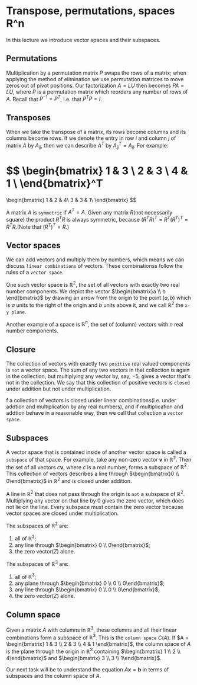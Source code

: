 # Transpose, permutations, spaces R^n

In this lecture we introduce vector spaces and their subspaces.

## Permutations
Multiplication by a permutation matrix $P$ swaps the rows of a matrix; when applying the method of elimination we use permutation matrices to move zeros out of pivot positions. Our factorization $A = LU$ then becomes $PA = LU$, where $P$ is a permutation matrix which reorders any number of rows of $A$. Recall that $P^{-1} = P^T$, i.e. that $P^TP = I$.

## Transposes
When we take the transpose of a matrix, its rows become columns and its columns become rows. If we denote the entry in row $i$ and column $j$ of matrix $A$ by $A_{ij}$, then we can describe $A^T$ by $A^T_{ij} = A_{ij}$. For example:

$$
\begin{bmatrix}
1 & 3 \\
2 & 3 \\
4 & 1 \\
\end{bmatrix}^T
=
\begin{bmatrix}
1 & 2 & 4\\
3 & 3 & 1\\
\end{bmatrix}
$$

A matrix $A$ is `symmetric` if $A^T = A$. Given any matrix $R$(not necessarily square) the product $R^TR$ is always symmetric, because $(R^TR)^T = R^T(R^T)^T = R^TR$.(Note that $(R^T)^T = R$.)

## Vector spaces
We can add vectors and multiply them by numbers, which means we can discuss `linear combinations` of vectors. These combinationss follow the rules of a `vector space`.

One such vector space is $\mathbb{R}^2$, the set of all vectors with exactly two real number components. We depict the vector $\begin{bmatrix}a \\ b \end{bmatrix}$ by drawing an arrow from the origin to the point $(a, b)$ which is $a$ units to the right of the origin and $b$ units above it, and we call $\mathbb{R}^2$ the `x-y plane`.

Another example of a space is $\mathbb{R}^n$, the set of (column) vectors with $n$ real number components.

## Closure
The collection of vectors with exactly two `positive` real valued components is `not` a vector space. The sum of any two vectors in that collection is again in the collection, but multiplying any vector by, say, $-5$, gives a vector that's not in the collection. We say that this collection of positive vectors is `closed` under addition but not under multiplication.

f a collection of vectors is closed under linear combinations(i.e. under addtion and multiplication by any real numbers), and if multiplication and addtion behave in a reasonable way, then we call that collection a `vector space`.

## Subspaces

A vector space that is contained inside of another vector space is called a `subspace` of that space. For example, take any non-zero vector $\mathbf{v}$ in $\mathbb{R}^2$. Then the set of all vectors $c\mathbf{v}$, where $c$ is a real number, forms a subspace of $\mathbb{R}^2$. This collection of vectors describes a line through $\begin{bmatrix}0 \\ 0\end{bmatrix}$ in $\mathbb{R}^2$ and is closed under addition.

A line in $\mathbb{R}^2$ that does not pass through the origin is `not` a subspace of $\mathbb{R}^2$. Multiplying any vector on that line by $0$ gives the zero vector, which does not lie on the line. Every subspace must contain the zero vector because vector spaces are closed under multiplication.

The subspaces of $\mathbb{R}^2$ are:

1. all of $\mathbb{R}^2$;
2. any line through $\begin{bmatrix} 0 \\ 0\end{bmatrix}$;
3. the zero vector($Z$) alone.

The subspaces of $\mathbb{R}^3$ are:

1. all of $\mathbb{R}^3$;
2. any plane through $\begin{bmatrix} 0 \\ 0 \\ 0\end{bmatrix}$;
2. any line through $\begin{bmatrix} 0 \\ 0 \\ 0\end{bmatrix}$;
3. the zero vector($Z$) alone.

## Column space

Given a matrix $A$ with columns in $\mathbb{R}^3$, these columns and all their linear combinations form a subspace of $\mathbb{R}^3$. This is the `column space` $C(A)$. If $A = \begin{bmatrix} 1 & 3 \\ 2 & 3 \\ 4 & 1 \end{bmatrix}$, the column space of $A$ is the plane through the origin in $\mathbb{R}^3$ containing $\begin{bmatrix} 1 \\ 2 \\ 4\end{bmatrix}$ and $\begin{bmatrix} 3 \\ 3 \\ 1\end{bmatrix}$.

Our next task will be to understand the equation $A\mathbf{x} = \mathbf{b}$ in terms of subspaces and the column space of $A$.

